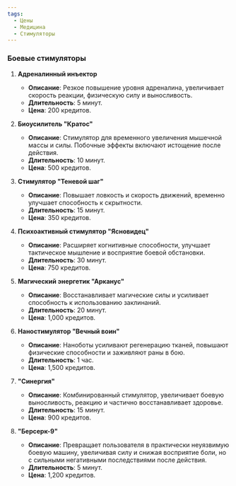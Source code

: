 ```yaml
---
tags:
  - Цены
  - Медицина
  - Стимуляторы
---
```

### Боевые стимуляторы

1. **Адреналинный инъектор**
    
    - **Описание**: Резкое повышение уровня адреналина, увеличивает скорость реакции, физическую силу и выносливость.
    - **Длительность**: 5 минут.
    - **Цена**: 200 кредитов.
2. **Биоусилитель "Кратос"**
    
    - **Описание**: Стимулятор для временного увеличения мышечной массы и силы. Побочные эффекты включают истощение после действия.
    - **Длительность**: 10 минут.
    - **Цена**: 500 кредитов.
3. **Стимулятор "Теневой шаг"**
    
    - **Описание**: Повышает ловкость и скорость движений, временно улучшает способность к скрытности.
    - **Длительность**: 15 минут.
    - **Цена**: 350 кредитов.
4. **Психоактивный стимулятор "Ясновидец"**
    
    - **Описание**: Расширяет когнитивные способности, улучшает тактическое мышление и восприятие боевой обстановки.
    - **Длительность**: 30 минут.
    - **Цена**: 750 кредитов.
5. **Магический энергетик "Арканус"**
    
    - **Описание**: Восстанавливает магические силы и усиливает способность к использованию заклинаний.
    - **Длительность**: 20 минут.
    - **Цена**: 1,000 кредитов.
6. **Наностимулятор "Вечный воин"**
    
    - **Описание**: Наноботы усиливают регенерацию тканей, повышают физические способности и заживляют раны в бою.
    - **Длительность**: 1 час.
    - **Цена**: 1,500 кредитов.
7. **"Синергия"**
    
    - **Описание**: Комбинированный стимулятор, увеличивает боевую выносливость, реакцию и частично восстанавливает здоровье.
    - **Длительность**: 15 минут.
    - **Цена**: 900 кредитов.
8. **"Берсерк-9"**
    
    - **Описание**: Превращает пользователя в практически неуязвимую боевую машину, увеличивая силу и снижая восприятие боли, но с сильными негативными последствиями после действия.
    - **Длительность**: 5 минут.
    - **Цена**: 1,200 кредитов.